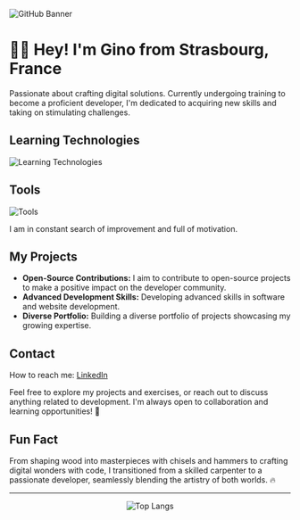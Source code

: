![GitHub Banner](https://github.com/ginodalsasso/ginodalsasso/assets/159161313/25b37daa-3537-4cb1-a617-84a46e5159be)

# 👋🏻 Hey! I'm Gino from Strasbourg, France

Passionate about crafting digital solutions. Currently undergoing training to become a proficient developer, I'm dedicated to acquiring new skills and taking on stimulating challenges.

## Learning Technologies

<img src="https://skillicons.dev/icons?i=html,css,php,js,mysql,symfony,react,tailwind,jquery,mongodb" alt="Learning Technologies" />


## Tools

<img src="https://skillicons.dev/icons?i=git,github,vscode,figma,ai,ps,notion,docker,vite" alt="Tools" />


I am in constant search of improvement and full of motivation.

## My Projects
- **Open-Source Contributions:** I aim to contribute to open-source projects to make a positive impact on the developer community.
- **Advanced Development Skills:** Developing advanced skills in software and website development.
- **Diverse Portfolio:** Building a diverse portfolio of projects showcasing my growing expertise.

## Contact
How to reach me: [LinkedIn](https://www.linkedin.com/in/gino-dalsasso)

Feel free to explore my projects and exercises, or reach out to discuss anything related to development. I'm always open to collaboration and learning opportunities! 🚀

## Fun Fact
From shaping wood into masterpieces with chisels and hammers to crafting digital wonders with code, I transitioned from a skilled carpenter to a passionate developer, seamlessly blending the artistry of both worlds. 🔥

---

<p align="center">
  <img src="https://github-readme-stats.vercel.app/api/top-langs/?username=ginodalsasso&layout=compact" alt="Top Langs" />
</p>
